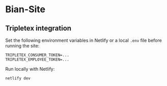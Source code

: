 # Bian-Site

## Tripletex integration

Set the following environment variables in Netlify or a local `.env` file before running the site:

```
TRIPLETEX_CONSUMER_TOKEN=...
TRIPLETEX_EMPLOYEE_TOKEN=...
```

Run locally with Netlify:

```
netlify dev
```